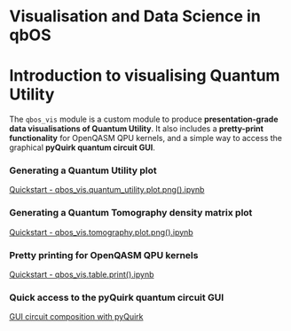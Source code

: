 # Visualisation and Data Science in qbOS

# Introduction to visualising Quantum Utility

The `qbos_vis` module is a custom module to produce **presentation-grade data visualisations of Quantum Utility**.  It also includes a **pretty-print functionality** for OpenQASM QPU kernels, and a simple way to access the graphical **pyQuirk quantum circuit GUI**.

### Generating a Quantum Utility plot

[Quickstart - qbos_vis.quantum_utility.plot.png().ipynb](Visualisation%20and%20Data%20Science%20in%20qbOS%20e375e48655ea4a04889a3b915daded2c/Quickstart_-_qbos_vis.quantum_utility.plot.png().ipynb)

### Generating a Quantum Tomography density matrix plot

[Quickstart - qbos_vis.tomography.plot.png().ipynb](Visualisation%20and%20Data%20Science%20in%20qbOS%20e375e48655ea4a04889a3b915daded2c/Quickstart_-_qbos_vis.tomography.plot.png().ipynb)

### Pretty printing for OpenQASM QPU kernels

[Quickstart - qbos_vis.table.print().ipynb](Visualisation%20and%20Data%20Science%20in%20qbOS%20e375e48655ea4a04889a3b915daded2c/Quickstart_-_qbos_vis.table.print().ipynb)

### Quick access to the pyQuirk quantum circuit GUI

[GUI circuit composition with pyQuirk ](GUI%20circuit%20composition%20with%20pyQuirk%20f7161f17d431491c9497e928d3486cdc.md)
